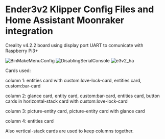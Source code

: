 # Ender3v2 Klipper Config Files and Home Assistant Moonraker integration

Creality v4.2.2 board using display port UART to comunicate with Raspberry Pi3+

![BinMakeMenuConfig](https://user-images.githubusercontent.com/50119854/140626327-e5875e38-2fc2-4e43-9f97-6341aff2be53.png)
![DisablingSerialConsole](https://user-images.githubusercontent.com/50119854/140626331-bd5ec515-b8d0-44c5-b7d2-8bf3cbc69f21.png)
![e3v2_ha](https://user-images.githubusercontent.com/50119854/168455933-99bec194-e86b-4444-9ba7-df19a433c92e.png)

Cards used:

column 1: entities card with custom:love-lock-card, entities card, custom:bar-card

column 2: glance card, entity card, custom:bar-card, entities card, button cards in horizontal-stack card with custom:love-lock-card

column 3: picture-entity card, picture-entity card with glance card

column 4: entities card


Also vertical-stack cards are used to keep columns together.

